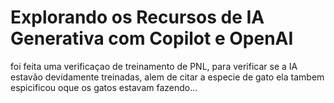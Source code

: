 <h1>Explorando os Recursos de IA Generativa com Copilot e OpenAI</h1>

foi feita uma verificaçao de treinamento de PNL, para verificar se a IA estavão devidamente treinadas, alem de citar a especie de gato ela tambem espicificou oque os gatos estavam fazendo...

